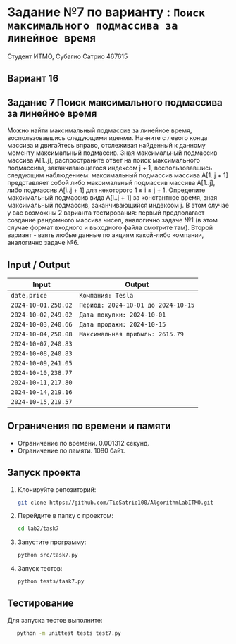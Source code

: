 # Задание №7 по варианту : `Поиск максимального подмассива за линейное время`

Студент ИТМО, Субагио Сатрио 467615

## Вариант 16

## Задание 7 Поиск максимального подмассива за линейное время

Можно найти максимальный подмассив за линейное время, воспользовавшись
следующими идеями. Начните с левого конца массива и двигайтесь вправо, отслеживая найденный к данному моменту максимальный подмассив. Зная максимальный подмассив массива A[1..j], распространите ответ на поиск максимального
подмассива, заканчивающегося индексом j + 1, воспользовавшись следующим
наблюдением: максимальный подмассив массива A[1..j + 1] представляет собой
либо максимальный подмассив массива A[1..j], либо подмассив A[i..j + 1] для
некоторого 1 ≤ i ≤ j + 1. Определите максимальный подмассив вида A[i..j + 1]
за константное время, зная максимальный подмассив, заканчивающийся индексом
j.
В этом случае у вас возможны 2 варианта тестирования: первый предполагает
создание рандомного массива чисел, аналогично задаче №1 (в этом случае формат входного и выходного файла смотрите там). Второй вариант - взять любые
данные по акциям какой-либо компании, аналогично задаче №6.

## Input / Output

| Input               | Output                             |
| ------------------- | ---------------------------------- |
| `date,price`        | `Компания: Tesla`                  |
| `2024-10-01,258.02` | `Период: 2024-10-01 до 2024-10-15` |
| `2024-10-02,249.02` | `Дата покупки: 2024-10-01`         |
| `2024-10-03,240.66` | `Дата продажи: 2024-10-15`         |
| `2024-10-04,250.08` | `Максимальная прибыль: 2615.79`    |
| `2024-10-07,240.83` |                                    |
| `2024-10-08,240.83` |                                    |
| `2024-10-09,241.05` |                                    |
| `2024-10-10,238.77` |                                    |
| `2024-10-11,217.80` |                                    |
| `2024-10-14,219.16` |                                    |
| `2024-10-15,219.57` |                                    |

## Ограничения по времени и памяти

- Ограничение по времени. 0.001312 секунд.
- Ограничение по памяти. 1080 байт.

## Запуск проекта

1. Клонируйте репозиторий:
   ```bash
   git clone https://github.com/TioSatrio100/AlgorithmLabITMO.git
   ```
2. Перейдите в папку с проектом:
   ```bash
   cd lab2/task7
   ```
3. Запустите программу:

   ```bash
   python src/task7.py
   ```

4. Запуск тестов:
   ```bash
   python tests/task7.py
   ```

## Тестирование

Для запуска тестов выполните:

```bash
   python -m unittest tests test7.py
```
